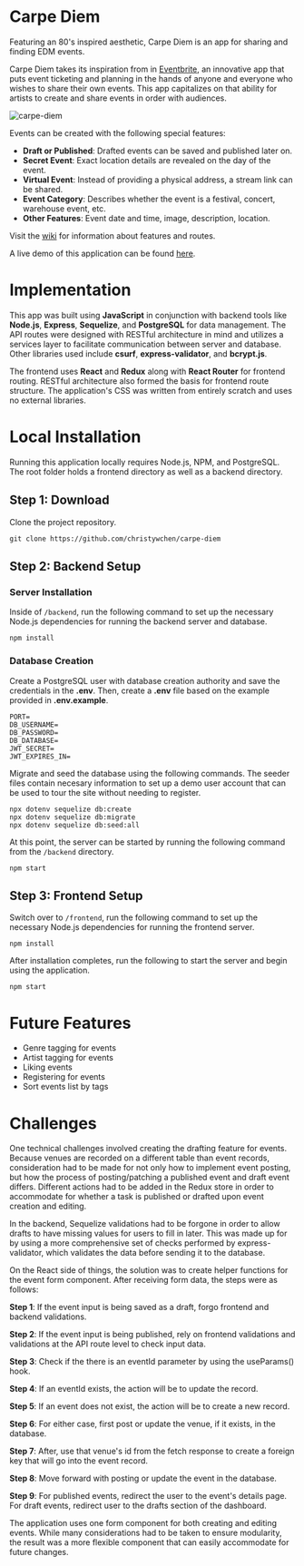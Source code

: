# Carpe Diem
Featuring an 80's inspired aesthetic, Carpe Diem is an app for sharing and finding EDM events. 

Carpe Diem takes its inspiration from in [Eventbrite](https://www.eventbrite.com/), an innovative app that puts event ticketing and planning in the hands of anyone and everyone who wishes to share their own events. This app capitalizes on that ability for artists to create and share events in order with audiences.

![carpe-diem](https://user-images.githubusercontent.com/55429132/149492269-f0dc14d7-61f5-4fe7-b276-1ae0ee3685c0.png)

Events can be created with the following special features: 
- **Draft or Published**: Drafted events can be saved and published later on.
- **Secret Event**: Exact location details are revealed on the day of the event.
- **Virtual Event**: Instead of providing a physical address, a stream link can be shared.
- **Event Category**: Describes whether the event is a festival, concert, warehouse event, etc.
- **Other Features**: Event date and time, image, description, location.

Visit the [wiki](https://github.com/christywchen/carpe-diem/wiki) for information about features and routes. 

A live demo of this application can be found [here](https://carpe-diem-app.herokuapp.com/).

# Implementation
This app was built using **JavaScript** in conjunction with backend tools like **Node.js**, **Express**, **Sequelize**, and **PostgreSQL** for data management. The API routes were designed with RESTful architecture in mind and utilizes a services layer to facilitate communication between server and database. Other libraries used include **csurf**, **express-validator**, and **bcrypt.js**.

The frontend uses **React** and **Redux** along with **React Router** for frontend routing. RESTful architecture also formed the basis for frontend route structure. The application's CSS was written from entirely scratch and uses no external libraries.

# Local Installation

Running this application locally requires Node.js, NPM, and PostgreSQL. The root folder holds a frontend directory as well as a backend directory.

## Step 1: Download
Clone the project repository.
```
git clone https://github.com/christywchen/carpe-diem
```
## Step 2: Backend Setup

### Server Installation
Inside of ``/backend``, run the following command to set up the necessary Node.js dependencies for running the backend server and database.
```
npm install
```

### Database Creation
Create a PostgreSQL user with database creation authority and save the credentials in the **.env**. Then, create a **.env** file based on the example provided in **.env.example**.

```
PORT=
DB_USERNAME=
DB_PASSWORD=
DB_DATABASE=
JWT_SECRET=
JWT_EXPIRES_IN=
```

Migrate and seed the database using the following commands. The seeder files contain necesary information to set up a demo user account that can be used to tour the site without needing to register.

```
npx dotenv sequelize db:create
npx dotenv sequelize db:migrate
npx dotenv sequelize db:seed:all
```

At this point, the server can be started by running the following command from the ```/backend``` directory.
```
npm start
```
## Step 3: Frontend Setup
Switch over to ``/frontend``, run the following command to set up the necessary Node.js dependencies for running the frontend server.
```
npm install
```
After installation completes, run the following to start the server and begin using the application.
```
npm start 
```

# Future Features

- Genre tagging for events
- Artist tagging for events
- Liking events
- Registering for events
- Sort events list by tags

# Challenges

One technical challenges involved creating the drafting feature for events. Because venues are recorded on a different table than event records, consideration had to be made for not only how to implement event posting, but how the process of posting/patching a published event and draft event differs. Different actions had to be added in the Redux store in order to accommodate for whether a task is published or drafted upon event creation and editing.

In the backend, Sequelize validations had to be forgone in order to allow drafts to have missing values for users to fill in later. This was made up for by using a more comprehensive set of checks performed by express-validator, which validates the data before sending it to the database.

On the React side of things, the solution was to create helper functions for the event form component. After receiving form data, the steps were as follows:

**Step 1**: If the event input is being saved as a draft, forgo frontend and backend validations.

**Step 2**: If the event input is being published, rely on frontend validations and validations at the API route level to check input data.

**Step 3**: Check if the there is an eventId parameter by using the useParams() hook.

**Step 4**: If an eventId exists, the action will be to update the record.

**Step 5**: If an event does not exist, the action will be to create a new record.

**Step 6**: For either case, first post or update the venue, if it exists, in the database.

**Step 7**: After, use that venue's id from the fetch response to create a foreign key that will go into the event record.

**Step 8**: Move forward with posting or update the event in the database.

**Step 9**: For published events, redirect the user to the event's details page. For draft events, redirect user to the drafts section of the dashboard.

The application uses one form component for both creating and editing events. While many considerations had to be taken to ensure modularity, the result was a more flexible component that can easily accommodate for future changes.
